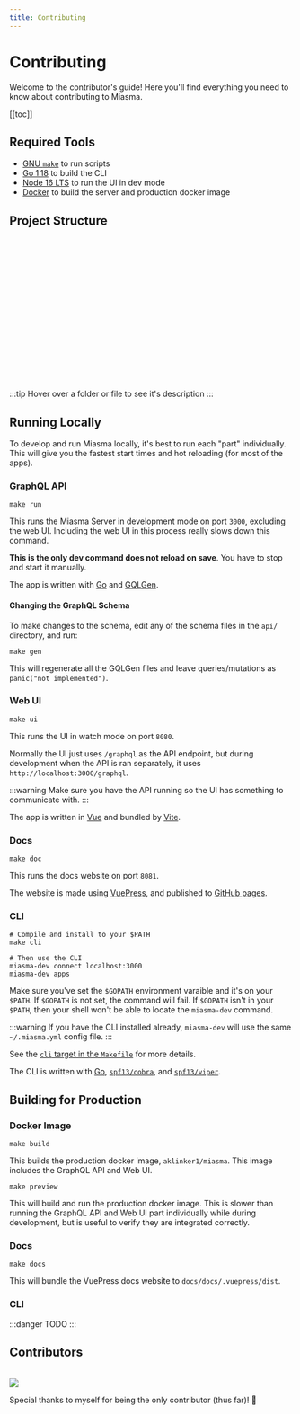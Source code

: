 ```yaml
---
title: Contributing
---
```


# Contributing

Welcome to the contributor's guide! Here you'll find everything you need to know about contributing to Miasma.

[[toc]]

## Required Tools

- [GNU `make`](https://www.gnu.org/software/make/) to run scripts
- [Go 1.18](https://go.dev/doc/install) to build the CLI
- [Node 16 LTS](https://nodejs.org/en/) to run the UI in dev mode
- [Docker](https://docs.docker.com/get-docker/) to build the server and production docker image

## Project Structure

<script setup>
  import { h } from 'vue';
  const FileIcon = (props) => h(
    "span",
    {
      title: props.description ?? "No description",
      style: {
        display: "inline-flex",
        'align-items': "center",
        height: '19px',
        color: 'var()',
        cursor: 'pointer',
      },
    },
    [
      props.icon == "folder"
        ? h("svg", {
            width: "22",
            height: "22",
            viewBox: "0 0 24 24",
            fill: "none",
            xmlns: "http://www.w3.org/2000/svg"
          }, [
            h("path", {
              d: "M10 4H4C2.89 4 2 4.89 2 6V18C2 19.097 2.903 20 4 20H20C21.097 20 22 19.097 22 18V8C22 7.46957 21.7893 6.96086 21.4142 6.58579C21.0391 6.21071 20.5304 6 20 6H12L10 4Z",
              fill: "currentColor"
            })
          ])
        : h(
          "img",
          {
            src: `https://raw.githubusercontent.com/PKief/vscode-material-icon-theme/main/icons/${props.icon ?? props.name.split(".").pop()?.toLowerCase()}.svg`,
            width: '22',
          },
      ),
      " " + props.name,
    ]
  )
</script>

<pre  style="background-color: var(--c-tip-bg);">
<FileIcon name="miasma/" icon="folder" />
  <FileIcon name="api" icon="folder-api" />
    <FileIcon
      name="*.graphqls"
      description="GraphQL schema definitions for the API"
      icon="graphql"
    />
  <FileIcon
    name="cmd/"
    description="Go executable entrypoints"
    icon="folder"
  />
    <FileIcon
      name="*/"
      description="Binary name"
      icon="folder"
    />
      <FileIcon
        name="main.go"
        description="Main packages for go executables"
      />
  <FileIcon
    name="docs/"
    description="VuePress documentation website"
    icon="folder-docs"
  />
  <FileIcon
    name="internal/"
    description="Go package for Miasma types, like GraphQL models"
    icon="folder"
  />
    <FileIcon
      name="server/"
      description="Go package for server only code"
      icon="folder"
    />
    <FileIcon
      name="cli/"
      description="Go package for CLI only code"
      icon="folder"
    />
    <FileIcon
      name="utils/"
      description="Go package for shared utilities"
      icon="folder-utils"
    />
  <FileIcon
    name="web/"
    description="Vue based Web UI"
    icon="folder-public"
  />
  <FileIcon
    name="Dockerfile"
    description="Production dockerfile that builds both the server and UI"
    icon="docker"
  />
  <FileIcon
    name="Dockerfile.dev"
    description="Dockerfile that only builds the server, and excludes the UI for development"
    icon="docker"
  />
  <FileIcon
    name="Makefile"
    description="Contains project scripts for building and running all the different parts of Miasma"
  />
  <FileIcon
    name="meta.json"
    description="Contains metadata about the current version of Miasma"
  />
</pre>

:::tip
Hover over a folder or file to see it's description
:::

## Running Locally

To develop and run Miasma locally, it's best to run each "part" individually. This will give you the fastest start times and hot reloading (for most of the apps).

### GraphQL API

```bash:no-line-numbers
make run
```

This runs the Miasma Server in development mode on port `3000`, excluding the web UI. Including the web UI in this process really slows down this command.

**This is the only dev command does not reload on save**. You have to stop and start it manually.

The app is written with [Go](https://go.dev) and [GQLGen](https://gqlgen.com/).

#### Changing the GraphQL Schema

To make changes to the schema, edit any of the schema files in the `api/` directory, and run:

```bash:no-line-numbers
make gen
```

This will regenerate all the GQLGen files and leave queries/mutations as `panic("not implemented")`.

### Web UI

```bash:no-line-numbers
make ui
```

This runs the UI in watch mode on port `8080`.

Normally the UI just uses `/graphql` as the API endpoint, but during development when the API is ran separately, it uses `http://localhost:3000/graphql`.

:::warning
Make sure you have the API running so the UI has something to communicate with.
:::

The app is written in [Vue](https://v2.vuepress.vuejs.org/) and bundled by [Vite](https://vitejs.dev/).

### Docs

```bash:no-line-numbers
make doc
```

This runs the docs website on port `8081`.

The website is made using [VuePress](https://v2.vuepress.vuejs.org/), and published to [GitHub pages](https://pages.github.com/).

### CLI

```bash:no-line-numbers
# Compile and install to your $PATH
make cli

# Then use the CLI
miasma-dev connect localhost:3000
miasma-dev apps
```

Make sure you've set the `$GOPATH` environment varaible and it's on your `$PATH`. If `$GOPATH` is not set, the command will fail. If `$GOPATH` isn't in your `$PATH`, then your shell won't be able to locate the `miasma-dev` command.

:::warning
If you have the CLI installed already, `miasma-dev` will use the same `~/.miasma.yml` config file.
:::

See the [`cli` target in the `Makefile`](https://github.com/aklinker1/miasma/blob/74b1d25009432262112d1627c0bdd69d46826722/Makefile#L56-L61) for more details.

The CLI is written with [Go](https://go.dev), [`spf13/cobra`](https://cobra.dev/), and [`spf13/viper`](https://github.com/spf13/viper).

## Building for Production

### Docker Image

```bash:no-line-numbers
make build
```

This builds the production docker image, `aklinker1/miasma`. This image includes the GraphQL API and Web UI.

```bash:no-line-numbers
make preview
```

This will build and run the production docker image. This is slower than running the GraphQL API and Web UI part individually while during development, but is useful to verify they are integrated correctly.

### Docs

```bash:no-line-numbers
make docs
```

This will bundle the VuePress docs website to `docs/docs/.vuepress/dist`.

### CLI

:::danger TODO
:::

## Contributors

<br />

<a href="https://github.com/aklinker1/miasma/graphs/contributors">
  <img src="https://contrib.rocks/image?repo=aklinker1/miasma" />
</a>

Special thanks to myself for being the only contributor (thus far)! :tada:

